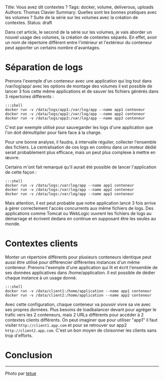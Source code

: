 Title: Vous avez dit contextes ? 
Tags: docker, volume, deliverous, uploads
Authors: Thomas Clavier
Summary: Quelles sont les bonnes pratiques avec les volumes ? Suite de la série sur les volumes avec la création de contextes.
Status: draft

Dans cet article, le second de la série sur les volumes, je vais aborder un nouvel usage des volumes, la création de contextes séparés.
En effet, avoir un nom de répertoire différent entre l'intérieur et l'extérieur du conteneur peut apporter un certains nombre d'avantages.

# Séparation de logs

Prenons l'exemple d'un conteneur avec une application qui log tout dans
/var/log/app/ avec les options de montage des volumes il est possible
de lancer 3 fois cette même applications et de sauver les fichiers générés dans
3 répertoires différents : 

    :::shell
    docker run -v /data/logs/app1:/var/log/app --name app1 conteneur
    docker run -v /data/logs/app2:/var/log/app --name app2 conteneur
    docker run -v /data/logs/app3:/var/log/app --name app3 conteneur

C'est par exemple utilisé pour sauvegarder les logs d'une application que l'on doit démultiplier pour faire face à la charge. 

Pour une bonne analyse, il faudra, à intervalle régulier, collecter l'ensemble
des fichiers. La centralisation de ces logs en continu dans un moteur dédié
serait probablement plus efficace, mais un peut plus complexe à mettre en
œuvre.

Certains m'ont fait remarqué qu'il aurait été possible de lancer l'application de cette façon : 

    :::shell
    docker run -v /data/logs:/var/log/app --name app1 conteneur
    docker run -v /data/logs:/var/log/app --name app2 conteneur
    docker run -v /data/logs:/var/log/app --name app3 conteneur

Mais attention, il est peut probable que notre application lancé 3 fois arrive
à gérer correctement l'accès concurrents aux même fichiers de logs. Des
applications comme Tomcat ou WebLogic ouvrent les fichiers de logs au démarrage
et écrivent dedans en continue en supposant être les seules au monde.

# Contextes clients

Monter un répertoire différents pour plusieurs conteneurs identique peut aussi être utilisé pour différencier différentes
instances d'un même conteneur. Prenons l'exemple d'une application qui lit et
écrit l'ensemble de ses données applicatives dans /home/application. Il est
possible de dédier chaque instance à un usage donné. 

    :::shell
    docker run -v /data/client1:/home/application --name app1 conteneur
    docker run -v /data/client2:/home/application --name app2 conteneur

Avec cette configuration, chaque conteneur va pouvoir vivre sa vie avec ses
propres données. Plus besoins de loadbalancer devant pour agréger le trafic
vers les 2 conteneurs, mais 2 URLs différents pour accéder à 2 contextes
clients différents. On peut imaginer que pour utiliser "app1" il faut visiter
`http://client1.app.com` et pour se retrouver sur app2
`http://client2.app.com`. C'est un bon moyen de cloisonner les clients sans
trop d'efforts.

# Conclusion

---
Photo par [tetue](https://www.flickr.com/photos/romytetue/109188206)
